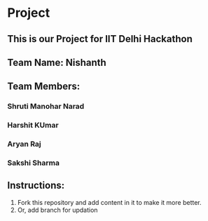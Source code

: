 # Project
## This is our Project for IIT Delhi Hackathon
## Team Name: Nishanth
## Team Members:
### Shruti Manohar Narad
### Harshit KUmar
### Aryan Raj
### Sakshi Sharma
## Instructions:
1) Fork this repository and add content in it to make it more better.
2) Or, add branch for updation

